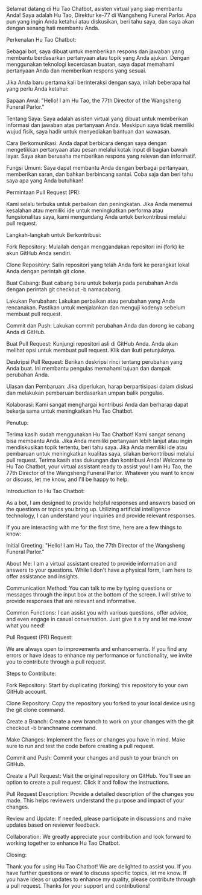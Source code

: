Selamat datang di Hu Tao Chatbot, asisten virtual yang siap membantu Anda! Saya adalah Hu Tao, Direktur ke-77 di Wangsheng Funeral Parlor. Apa pun yang ingin Anda ketahui atau diskusikan, beri tahu saya, dan saya akan dengan senang hati membantu Anda.

Perkenalan Hu Tao Chatbot:

Sebagai bot, saya dibuat untuk memberikan respons dan jawaban yang membantu berdasarkan pertanyaan atau topik yang Anda ajukan. Dengan menggunakan teknologi kecerdasan buatan, saya dapat memahami pertanyaan Anda dan memberikan respons yang sesuai.

Jika Anda baru pertama kali berinteraksi dengan saya, inilah beberapa hal yang perlu Anda ketahui:

Sapaan Awal: "Hello! I am Hu Tao, the 77th Director of the Wangsheng Funeral Parlor."

Tentang Saya: Saya adalah asisten virtual yang dibuat untuk memberikan informasi dan jawaban atas pertanyaan Anda. Meskipun saya tidak memiliki wujud fisik, saya hadir untuk menyediakan bantuan dan wawasan.

Cara Berkomunikasi: Anda dapat berbicara dengan saya dengan mengetikkan pertanyaan atau pesan melalui kotak input di bagian bawah layar. Saya akan berusaha memberikan respons yang relevan dan informatif.

Fungsi Umum: Saya dapat membantu Anda dengan berbagai pertanyaan, memberikan saran, dan bahkan berbincang santai. Coba saja dan beri tahu saya apa yang Anda butuhkan!

Permintaan Pull Request (PR):

Kami selalu terbuka untuk perbaikan dan peningkatan. Jika Anda menemui kesalahan atau memiliki ide untuk meningkatkan performa atau fungsionalitas saya, kami mengundang Anda untuk berkontribusi melalui pull request.

Langkah-langkah untuk Berkontribusi:

Fork Repository: Mulailah dengan menggandakan repositori ini (fork) ke akun GitHub Anda sendiri.

Clone Repository: Salin repositori yang telah Anda fork ke perangkat lokal Anda dengan perintah git clone.

Buat Cabang: Buat cabang baru untuk bekerja pada perubahan Anda dengan perintah git checkout -b namacabang.

Lakukan Perubahan: Lakukan perbaikan atau perubahan yang Anda rencanakan. Pastikan untuk menjalankan dan menguji kodenya sebelum membuat pull request.

Commit dan Push: Lakukan commit perubahan Anda dan dorong ke cabang Anda di GitHub.

Buat Pull Request: Kunjungi repositori asli di GitHub Anda. Anda akan melihat opsi untuk membuat pull request. Klik dan ikuti petunjuknya.

Deskripsi Pull Request: Berikan deskripsi rinci tentang perubahan yang Anda buat. Ini membantu pengulas memahami tujuan dan dampak perubahan Anda.

Ulasan dan Pembaruan: Jika diperlukan, harap berpartisipasi dalam diskusi dan melakukan pembaruan berdasarkan umpan balik pengulas.

Kolaborasi: Kami sangat menghargai kontribusi Anda dan berharap dapat bekerja sama untuk meningkatkan Hu Tao Chatbot.

Penutup:

Terima kasih sudah menggunakan Hu Tao Chatbot! Kami sangat senang bisa membantu Anda. Jika Anda memiliki pertanyaan lebih lanjut atau ingin mendiskusikan topik tertentu, beri tahu saya. Jika Anda memiliki ide atau pembaruan untuk meningkatkan kualitas saya, silakan berkontribusi melalui pull request. Terima kasih atas dukungan dan kontribusi Anda!
Welcome to Hu Tao Chatbot, your virtual assistant ready to assist you! I am Hu Tao, the 77th Director of the Wangsheng Funeral Parlor. Whatever you want to know or discuss, let me know, and I'll be happy to help.

Introduction to Hu Tao Chatbot:

As a bot, I am designed to provide helpful responses and answers based on the questions or topics you bring up. Utilizing artificial intelligence technology, I can understand your inquiries and provide relevant responses.

If you are interacting with me for the first time, here are a few things to know:

Initial Greeting: "Hello! I am Hu Tao, the 77th Director of the Wangsheng Funeral Parlor."

About Me: I am a virtual assistant created to provide information and answers to your questions. While I don't have a physical form, I am here to offer assistance and insights.

Communication Method: You can talk to me by typing questions or messages through the input box at the bottom of the screen. I will strive to provide responses that are relevant and informative.

Common Functions: I can assist you with various questions, offer advice, and even engage in casual conversation. Just give it a try and let me know what you need!

Pull Request (PR) Request:

We are always open to improvements and enhancements. If you find any errors or have ideas to enhance my performance or functionality, we invite you to contribute through a pull request.

Steps to Contribute:

Fork Repository: Start by duplicating (forking) this repository to your own GitHub account.

Clone Repository: Copy the repository you forked to your local device using the git clone command.

Create a Branch: Create a new branch to work on your changes with the git checkout -b branchname command.

Make Changes: Implement the fixes or changes you have in mind. Make sure to run and test the code before creating a pull request.

Commit and Push: Commit your changes and push to your branch on GitHub.

Create a Pull Request: Visit the original repository on GitHub. You'll see an option to create a pull request. Click it and follow the instructions.

Pull Request Description: Provide a detailed description of the changes you made. This helps reviewers understand the purpose and impact of your changes.

Review and Update: If needed, please participate in discussions and make updates based on reviewer feedback.

Collaboration: We greatly appreciate your contribution and look forward to working together to enhance Hu Tao Chatbot.

Closing:

Thank you for using Hu Tao Chatbot! We are delighted to assist you. If you have further questions or want to discuss specific topics, let me know. If you have ideas or updates to enhance my quality, please contribute through a pull request. Thanks for your support and contributions!
